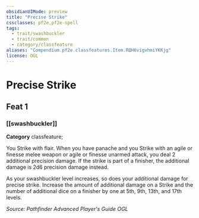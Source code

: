```yaml
---
obsidianUIMode: preview
title: "Precise Strike"
cssclasses: pf2e,pf2e-spell
tags:
  - trait/swashbuckler
  - trait/common
  - category/classfeature
aliases: "Compendium.pf2e.classfeatures.Item.RQH6vigvhmiYKKjg"
license: OGL
---
```

# Precise Strike
## Feat 1
### [[swashbuckler]]

**Category** classfeature; 




You Strike with flair. When you have panache and you Strike with an agile or finesse melee weapon or agile or finesse unarmed attack, you deal 2 additional precision damage. If the strike is part of a finisher, the additional damage is 2d6 precision damage instead.

As your swashbuckler level increases, so does your additional damage for precise strike. Increase the amount of additional damage on a Strike and the number of additional dice on a finisher by one at 5th, 9th, 13th, and 17th levels.

*Source: Pathfinder Advanced Player's Guide*
*OGL*